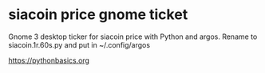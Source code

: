 # siacoin price gnome ticket 

Gnome 3 desktop ticker for siacoin price with Python and argos. Rename to siacoin.1r.60s.py and put in ~/.config/argos

https://pythonbasics.org
